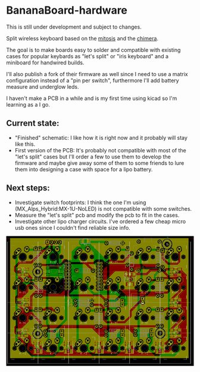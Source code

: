 # BananaBoard-hardware

This is still under development and subject to changes.

Split wireless keyboard based on the [mitosis](https://github.com/reversebias/mitosis-hardware) and the [chimera](https://github.com/GlenPickle/Chimera).

The goal is to make boards easy to solder and compatible with existing cases for popular keybards as "let's split" or "iris keyboard" and a miniboard for handwired builds.

I'll also publish a fork of their firmware as well since I need to use a matrix configuration instead of a "pin per switch", furthermore I'll add battery measure and underglow leds.


I haven't make a PCB in a while and is my first time using kicad so I'm learning as a I go.

Current state:
-
 - "Finished" schematic: I like how it is right now and it probably will stay like this.
 - First version of the PCB: It's probably not compatible with most of the "let's split" cases but I'll order a few to use them to develop the firmware and maybe give away some of them to some friends to lure them into designing a case with space for a lipo battery.

Next steps: 
-
 - Investigate switch footprints: I think the one I'm using (MX_Alps_Hybrid:MX-1U-NoLED) is not compatible with some switches.
 - Measure the "let's split" pcb and modify the pcb to fit in the cases.
 - Investigate other lipo charger circuits. I've ordered a few cheap micro usb ones since I couldn't find reliable size info.

![pcb image](https://raw.githubusercontent.com/bananacocodrilo/BananaBoard-hardware/master/Images/pcb.PNG)

